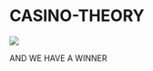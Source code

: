 # CASINO-THEORY

<image src="https://external-content.duckduckgo.com/iu/?u=https%3A%2F%2Fi.pinimg.com%2Foriginals%2F32%2F37%2Fbf%2F3237bf1e172a6089e0c437ffd3b28010.gif&f=1&nofb=1&ipt=c63fb6e76fd0a585367653e6d03637de24cb120f0e765e42fa0f1107b24d58f5"></image>

AND WE HAVE A WINNER
